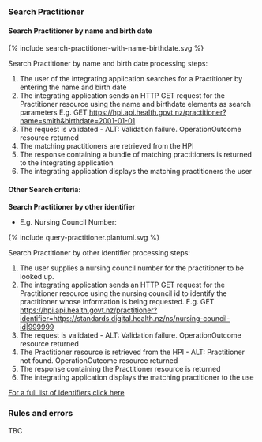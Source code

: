 

### Search Practitioner

#### Search Practitioner by name and birth date

<div>
{% include search-practitioner-with-name-birthdate.svg %}
</div>

Search Practitioner by name and birth date processing steps:

1. The user of the integrating application searches for a Practitioner by entering the name and birth date
2. The integrating application sends an HTTP GET request for the Practitioner resource using the name and birthdate elements as search parameters E.g. GET https://hpi.api.health.govt.nz/practitioner?name=smith&birthdate=2001-01-01
3. The request is validated - ALT: Validation failure. OperationOutcome resource returned
4. The matching practitioners are retrieved from the HPI
5. The response containing a bundle of matching practitioners is returned to the integrating application
6. The integrating application displays the matching practitioners the user


#### Other Search criteria:

**Search Practitioner by other identifier**
* E.g. Nursing Council Number:

<div>
{% include query-practitioner.plantuml.svg %}
</div>

Search Practitioner by other identifier processing steps:

1. The user supplies a nursing council number for the practitioner to be looked up.
2. The integrating application sends an HTTP GET request for the Practitioner resource using the nursing council id to identify the practitioner whose information is being requested. E.g. GET https://hpi.api.health.govt.nz/practitioner?identifier=https://standards.digital.health.nz/ns/nursing-council-id|999999
3. The request is validated - ALT: Validation failure. OperationOutcome resource returned
4. The Practitioner resource is retrieved from the HPI - ALT: Practitioner not found. OperationOutcome resource returned
5. The response containing the Practitioner resource is returned
6. The integrating application displays the matching practitioner to the use

[For a full list of identifiers click here](https://fhir.org.nz/ig/base/namingSystems.html)

### Rules and errors
TBC
